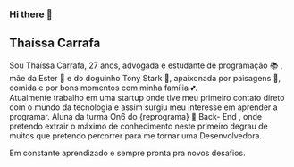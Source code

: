 ### Hi there 👋

## Thaíssa Carrafa

Sou Thaíssa Carrafa, 27 anos, advogada e estudante de programação :books: , mãe da Ester :baby_bottle: e do doguinho Tony Stark :dog:, apaixonada por paisagens :leaves:, comida e por bons momentos com minha família :two_hearts:.  
Atualmente trabalho em uma startup onde tive meu primeiro contato direto com o mundo da tecnologia e assim surgiu meu interesse em aprender a programar. 
Aluna da turma On6 do {reprograma} :purple_heart: Back- End , onde pretendo extrair o máximo de conhecimento neste primeiro degrau de muitos que pretendo percorrer para me tornar uma Desenvolvedora. 

Em constante aprendizado e sempre pronta pra novos desafios.

